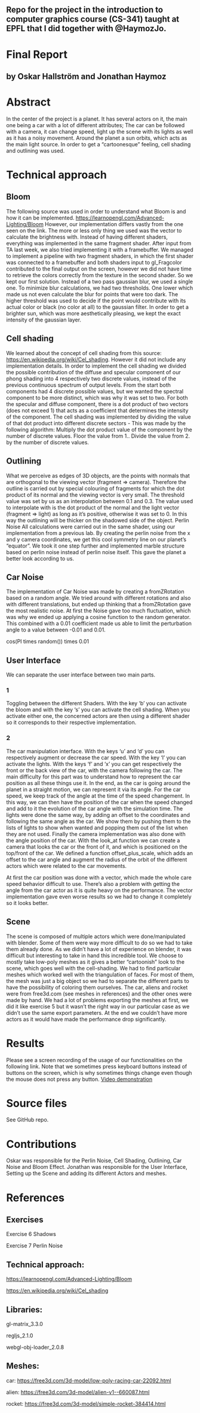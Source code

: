 Repo for the project in the introduction to computer graphics course (CS-341) taught at EPFL that I did together with @HaymozJo.
---
# Final Report 
by Oskar Hallström and Jonathan Haymoz
---
# Abstract
In the center of the project is a planet. It has several actors on it, the main one being a car with a lot of different attributes; The car can be followed with a camera, it can change speed, light up the scene with its lights as well as it has a noisy movement. Around the planet a sun orbits, which acts as the main light source. In order to get a “cartoonesque” feeling, cell shading and outlining was used.

# Technical approach
## Bloom
The following source was used in order to understand what Bloom is and how it can be implemented. https://learnopengl.com/Advanced-Lighting/Bloom
However, our implementation differs vastly from the one seen on the link. The more or less only thing we used was the vector to calculate the brightness with. Instead of having different shaders, everything was implemented in the same fragment shader. After input from TA last week, we also tried implementing it with a framebuffer. We managed to implement a pipeline with two fragment shaders, in which the first shader was connected to a framebuffer and both shaders input to gl_Fragcolor contributed to the final output on the screen, however we did not have time to retrieve the colors correctly from the texture in the second shader. So we kept our first solution. Instead of a two pass gaussian blur, we used a single one. To minimize blur calculations, we had two thresholds. One lower which made us not even calculate the blur for points that were too dark. The higher threshold was used to decide if the point would contribute with its actual color or black (no color at all) to the gaussian filter. In order to get a brighter sun, which was more aesthetically pleasing, we kept the exact intensity of the gaussian layer.

## Cell shading
We learned about the concept of cell shading from this source: https://en.wikipedia.org/wiki/Cel_shading. However it did not include any implementation details. In order to implement the cell shading we divided the possible contribution of the diffuse and specular component of our phong shading into 4 respectively two discrete values, instead of the previous continuous spectrum of output levels. From the start both components had 4 discrete possible values, but we wanted the spectral component to be more distinct, which was why it was set to two. For both the specular and diffuse component, there is a dot product of two vectors (does not exceed 1) that acts as a coefficient that determines the intensity of the component. The cell shading was implemented by dividing the value of that dot product into different discrete sectors - This was made by the following algorithm:
Multiply the dot product value of the component by the number of discrete values.
Floor the value from 1..
Divide the value from 2. by the number of discrete values.

## Outlining
What we perceive as edges of 3D objects, are the points with normals that are orthogonal to the viewing vector (fragment => camera). Therefore the outline is carried out by special colouring of fragments for which the dot product of its normal and the viewing vector is very small. The threshold value was set by us as an interpolation between 0.1 and 0.3. The value used to interpolate with is the dot product of the normal and the light vector (fragment => light) as long as it’s positive, otherwise it was set to 0. In this way the outlining will be thicker on the shadowed side of the object.
Perlin Noise
All calculations were carried out in the same shader, using our implementation from a previous lab. By creating the perlin noise from the x and y camera coordinates, we get this cool symmetry line on our planet’s “equator”. We took it one step further and implemented marble structure based on perlin noise instead of perlin noise itself. This gave the planet a better look according to us.

## Car Noise
The implementation of Car Noise was made by creating a fromZRotation based on a random angle. We tried around with different rotations and also with different translations, but ended up thinking that a fromZRotation gave the most realistic noise. At first the Noise gave too much fluctuation, which was why we ended up applying a cosine function to the random generator. This combined with a 0.01 coefficient made us able to limit the perturbation angle to a value between -0.01 and 0.01.

cos(PI times random()) times 0.01

## User Interface
We can separate the user interface  between two main parts.
### 1
Toggling between the different Shaders. With the key ‘b’ you can activate the bloom and with the key ‘s’ you can activate the cell shading. When you activate either one, the concerned actors are then using a different shader so it corresponds to their respective implementation.
### 2
The car manipulation interface. With the keys ‘u’ and ‘d’ you can respectively augment or decrease the car speed. With the key ‘l’ you can activate the lights. With the keys ‘f’ and ‘x’ you can get respectively the front or the back view of the car, with the camera following the car.
The main difficulty for this part was to understand how to represent the car position 	as all these things use it. In the end, as the car is going around the planet in a            	straight motion, we can represent it via its angle.
For the car speed, we keep track of the angle at the time of the speed changement. 	In this way, we can then have the position of the car when the speed changed and 	add to it the evolution of the car angle with the simulation time.
The lights were done the same way, by adding an offset to the coordinates and 		following the same angle as the car. We show them by pushing them to the lists of 	lights to show when wanted and popping them out of the list when they are not used.
Finally the camera implementation was also done with the angle position of the car. 	With the look_at function we can create a camera that looks the car or the front of it,	and which is positioned on the top/front of the car.
We defined a function offset_plus_scale, which adds an offset to the car angle  and 	augment the radius of the orbit of the different actors which were related to the car 	movements.

At first the car position was done with a vector, which made the whole care speed 	behavior difficult to use. There’s also a problem with getting the angle from the car 	actor as it is quite heavy on the performance. The vector implementation gave even 	worse results so we had to change it completely so it looks better.

## Scene
The scene is composed of multiple actors which were done/manipulated with blender. Some of them were way more difficult to do so we had to take them already done. As we didn’t have a lot of experience on blender, it was difficult but interesting to take in hand this incredible tool.
We choose to mostly take low-poly meshes as it gives a better “cartoonish” look to the scene, which goes well with the cell-shading.
We had to find particular meshes which worked well with the triangulation of faces. For most of them, the mesh was just a big object so we had to separate the different parts to have the possibility of coloring them ourselves. The car, aliens and rocket  were from free3d.com (see meshes in references)  and the other ones were made by hand.
We had a lot of problems exporting the meshes at  first, we did it like exercise 5 but it wasn’t the right way in our particular case as we didn’t use the same export parameters. At the end we couldn’t have more actors as it would have made the performance drop significantly.

# Results
Please see a screen recording of the usage of our functionalities on the following link. Note that we sometimes press keyboard buttons instead of buttons on the screen, which is why sometimes things change even though the mouse does not press any button.
[Video demonstration](https://youtu.be/5skgOikOyO0)

# Source files
See GitHub repo.


# Contributions
Oskar was responsible for the Perlin Noise, Cell Shading, Outlining, Car Noise and Bloom Effect. Jonathan was responsible for the User Interface, Setting up the Scene and adding its different Actors and meshes.

# References
## Exercises
Exercise 6 Shadows

Exercise 7 Perlin Noise

## Technical approach:
https://learnopengl.com/Advanced-Lighting/Bloom

https://en.wikipedia.org/wiki/Cel_shading

## Libraries:
gl-matrix_3.3.0

regljs_2.1.0

webgl-obj-loader_2.0.8

## Meshes:
car: https://free3d.com/3d-model/low-poly-racing-car-22092.html

alien: https://free3d.com/3d-model/alien-v1--660087.html

rocket: https://free3d.com/3d-model/simple-rocket-384414.html
